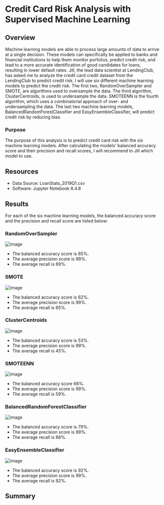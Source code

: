 # Credit Card Risk Analysis with Supervised Machine Learning

## Overview
Machine learning models are able to process large amounts of data to arrive at a single decision. These models can specifically be applied to banks and financial institutions to help them monitor porfolios, predict credit risk, and lead to a more accurate identification of good candidates for loans, resulting in lower default rates. Jill, the lead data scientist at LendingClub, has asked me to analyze the credit card credit dataset from the LendingClub to predict credit risk. I will use six different machine learning models to predict the credit risk. The first two, RandomOverSampler and SMOTE, are algorithms used to oversample the data. The third algorithm, ClusterCentroids, is used to undersample the data. SMOTEENN is the fourth algorithm, which uses a combinatorial approach of over- and undersampling the data. The last two machine learning models, BalancedRandomForestClassifier and EasyEnsembleClassifier, will predict credit risk by reducing bias. 

### Purpose
The purpose of this analysis is to predict credit card risk with the six machine learning models. After calculating the models' balanced accuracy score and their precision and recall scores, I will recommend to Jill which model to use.

## Resources
* Data Source: LoanStats_2019Q1.csv
* Software: Jupyter Notebook 6.4.8

## Results
For each of the six machine learning models, the balanced accuracy score and the precision and recall score are listed below:
  
  ### RandomOverSampler
 ![image](https://user-images.githubusercontent.com/107401667/199387972-195a7c97-e11e-47b8-b042-5c930cdfc55d.png)
  * The balanced accuracy score is 65%.
  * The average precision score is 99%.
  * The average recall is 69%.
  
  ### SMOTE
  ![image](https://user-images.githubusercontent.com/107401667/199388177-b535ab89-8490-4947-a8f3-246a93a5c87c.png)
  * The balanced accuracy score is 62%.
  * The average precision score is 99%.
  * The average recall is 65%.
  
  ### ClusterCentroids
  ![image](https://user-images.githubusercontent.com/107401667/199388469-7b7b91e5-9b45-4086-9bdb-2d29c72dbb38.png)
  * The balanced accuracy score is 53%.
  * The average precision score is 99%.
  * The average recall is 45%.
  
  ### SMOTEENN
  ![image](https://user-images.githubusercontent.com/107401667/199388599-d108a17f-083c-444b-bf66-0cf3df287a50.png)
  * The balanced accuracy score 66%.
  * The average precision score is 99%.
  * The average recall is 59%.
  
  ### BalancedRandomForestClassifier
  ![image](https://user-images.githubusercontent.com/107401667/199388718-4d94c33d-b830-4c60-9b4f-4da647b0ee2f.png)
  * The balanced accuracy score is 79%.
  * The average precision score is 99%.
  * The average recall is 88%.
  
  ### EasyEnsembleClassifier
  ![image](https://user-images.githubusercontent.com/107401667/199388793-4e471222-88b5-4d14-b933-c6cea17112b6.png)
  * The balanced accuracy score is 92%.
  * The average precision score is 99%.
  * The average recall is 92%.

## Summary
